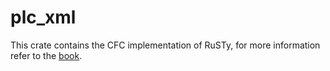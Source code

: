 # plc_xml

This crate contains the CFC implementation of RuSTy, for more information refer to the [book](https://plc-lang.github.io/rusty/cfc/cfc.html).
